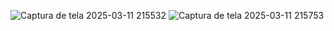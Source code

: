 ![Captura de tela 2025-03-11 215532](https://github.com/user-attachments/assets/25843230-8e45-45e9-b588-8a4b8b503ea9)
![Captura de tela 2025-03-11 215753](https://github.com/user-attachments/assets/2236b27a-48cc-4d56-a1a8-daa03b492c2b)
